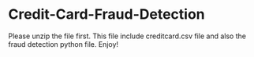# Credit-Card-Fraud-Detection
Please unzip the file first.
This file include creditcard.csv file and also the fraud detection python file.
Enjoy!
